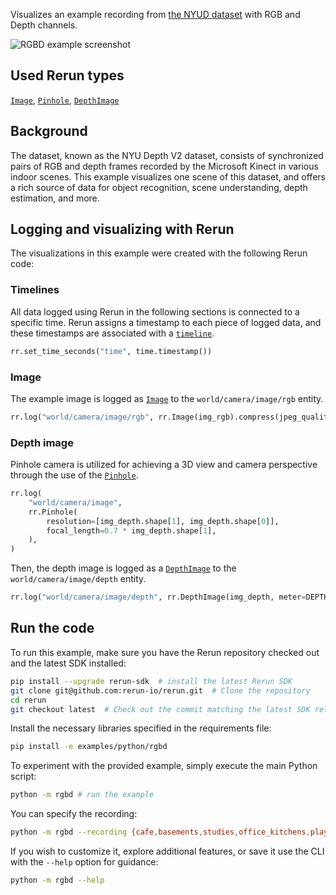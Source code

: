 <!--[metadata]
title = "RGBD"
tags = ["2D", "3D", "Depth", "NYUD", "Pinhole camera"]
thumbnail = "https://static.rerun.io/rgbd/2fde3a620adc8bd9a5680260f0792d16ac5498bd/480w.png"
thumbnail_dimensions = [480, 480]
channel = "release"
build_args = ["--frames=300"]
-->

Visualizes an example recording from [the NYUD dataset](https://cs.nyu.edu/~silberman/datasets/nyu_depth_v2.html) with RGB and Depth channels.

<picture data-inline-viewer="examples/rgbd">
  <source media="(max-width: 480px)" srcset="https://static.rerun.io/rgbd/4109d29ed52fa0a8f980fcdd0e9673360c76879f/480w.png">
  <source media="(max-width: 768px)" srcset="https://static.rerun.io/rgbd/4109d29ed52fa0a8f980fcdd0e9673360c76879f/768w.png">
  <source media="(max-width: 1024px)" srcset="https://static.rerun.io/rgbd/4109d29ed52fa0a8f980fcdd0e9673360c76879f/1024w.png">
  <source media="(max-width: 1200px)" srcset="https://static.rerun.io/rgbd/4109d29ed52fa0a8f980fcdd0e9673360c76879f/1200w.png">
  <img src="https://static.rerun.io/rgbd/4109d29ed52fa0a8f980fcdd0e9673360c76879f/full.png" alt="RGBD example screenshot">
</picture>

## Used Rerun types
[`Image`](https://www.rerun.io/docs/reference/types/archetypes/image), [`Pinhole`](https://www.rerun.io/docs/reference/types/archetypes/pinhole), [`DepthImage`](https://www.rerun.io/docs/reference/types/archetypes/depth_image)

## Background
The dataset, known as the NYU Depth V2 dataset, consists of synchronized pairs of RGB and depth frames recorded by the Microsoft Kinect in various indoor scenes.
This example visualizes one scene of this dataset, and offers a rich source of data for object recognition, scene understanding, depth estimation, and more.

## Logging and visualizing with Rerun

The visualizations in this example were created with the following Rerun code:

### Timelines

All data logged using Rerun in the following sections is connected to a specific time.
Rerun assigns a timestamp to each piece of logged data, and these timestamps are associated with a [`timeline`](https://www.rerun.io/docs/concepts/timelines).

 ```python
rr.set_time_seconds("time", time.timestamp())
 ```

### Image
The example image is logged as [`Image`](https://www.rerun.io/docs/reference/types/archetypes/image) to the `world/camera/image/rgb` entity.
```python
rr.log("world/camera/image/rgb", rr.Image(img_rgb).compress(jpeg_quality=95))
```

### Depth image

Pinhole camera is utilized for achieving a 3D view and camera perspective through the use of the [`Pinhole`](https://www.rerun.io/docs/reference/types/archetypes/pinhole).

```python
rr.log(
    "world/camera/image",
    rr.Pinhole(
        resolution=[img_depth.shape[1], img_depth.shape[0]],
        focal_length=0.7 * img_depth.shape[1],
    ),
)
```

Then, the depth image is logged as a [`DepthImage`](https://www.rerun.io/docs/reference/types/archetypes/depth_image) to the `world/camera/image/depth` entity.

```python
rr.log("world/camera/image/depth", rr.DepthImage(img_depth, meter=DEPTH_IMAGE_SCALING))
```

## Run the code
To run this example, make sure you have the Rerun repository checked out and the latest SDK installed:
```bash
pip install --upgrade rerun-sdk  # install the latest Rerun SDK
git clone git@github.com:rerun-io/rerun.git  # Clone the repository
cd rerun
git checkout latest  # Check out the commit matching the latest SDK release
```
Install the necessary libraries specified in the requirements file:
```bash
pip install -e examples/python/rgbd
```
To experiment with the provided example, simply execute the main Python script:
```bash
python -m rgbd # run the example
```
You can specify the recording:
```bash
python -m rgbd --recording {cafe,basements,studies,office_kitchens,playroooms}
```
If you wish to customize it, explore additional features, or save it use the CLI with the `--help` option for guidance:
```bash
python -m rgbd --help
```

